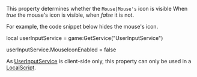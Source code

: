 This property determines whether the `Mouse|Mouse's` icon is visible When _true_ the mouse's icon is visible, when _false_ it is not.

For example, the code snippet below hides the mouse's icon.

local userInputService = game:GetService("UserInputService")

userInputService.MouseIconEnabled = false

As [UserInputService](https://developer.roblox.com/en-us/api-reference/class/UserInputService) is client-side only, this property can only be used in a [LocalScript](https://developer.roblox.com/en-us/api-reference/class/LocalScript).